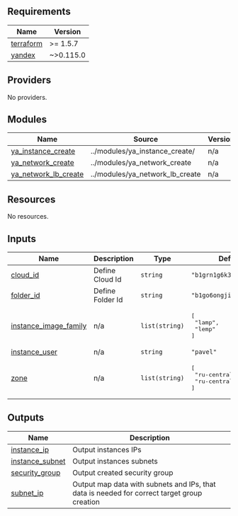 <!-- BEGIN_TF_DOCS -->
## Requirements

| Name | Version |
|------|---------|
| <a name="requirement_terraform"></a> [terraform](#requirement\_terraform) | >= 1.5.7 |
| <a name="requirement_yandex"></a> [yandex](#requirement\_yandex) | ~>0.115.0 |

## Providers

No providers.

## Modules

| Name | Source | Version |
|------|--------|---------|
| <a name="module_ya_instance_create"></a> [ya\_instance\_create](#module\_ya\_instance\_create) | ../modules/ya_instance_create/ | n/a |
| <a name="module_ya_network_create"></a> [ya\_network\_create](#module\_ya\_network\_create) | ../modules/ya_network_create | n/a |
| <a name="module_ya_network_lb_create"></a> [ya\_network\_lb\_create](#module\_ya\_network\_lb\_create) | ../modules/ya_network_lb_create | n/a |

## Resources

No resources.

## Inputs

| Name | Description | Type | Default | Required |
|------|-------------|------|---------|:--------:|
| <a name="input_cloud_id"></a> [cloud\_id](#input\_cloud\_id) | Define Cloud Id | `string` | `"b1grn1g6k3qfh9re8san"` | no |
| <a name="input_folder_id"></a> [folder\_id](#input\_folder\_id) | Define Folder Id | `string` | `"b1go6ongjivllnpt0qi9"` | no |
| <a name="input_instance_image_family"></a> [instance\_image\_family](#input\_instance\_image\_family) | n/a | `list(string)` | <pre>[<br>  "lamp",<br>  "lemp"<br>]</pre> | no |
| <a name="input_instance_user"></a> [instance\_user](#input\_instance\_user) | n/a | `string` | `"pavel"` | no |
| <a name="input_zone"></a> [zone](#input\_zone) | n/a | `list(string)` | <pre>[<br>  "ru-central1-a",<br>  "ru-central1-b"<br>]</pre> | no |

## Outputs

| Name | Description |
|------|-------------|
| <a name="output_instance_ip"></a> [instance\_ip](#output\_instance\_ip) | Output instances IPs |
| <a name="output_instance_subnet"></a> [instance\_subnet](#output\_instance\_subnet) | Output instances subnets |
| <a name="output_security_group"></a> [security\_group](#output\_security\_group) | Output created security group |
| <a name="output_subnet_ip"></a> [subnet\_ip](#output\_subnet\_ip) | Output map data with subnets and IPs, that data is needed for correct target group creation |
<!-- END_TF_DOCS -->